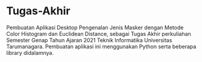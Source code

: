 # Tugas-Akhir
Pembuatan Aplikasi Desktop Pengenalan Jenis Masker dengan Metode Color Histogram dan Euclidean Distance, 
sebagai Tugas Akhir perkuliahan Semester Genap Tahun Ajaran 2021 Teknik Informatika Universitas Tarumanagara.
Pembuatan aplikasi ini menggunakan Python serta beberapa library didalamnya.
